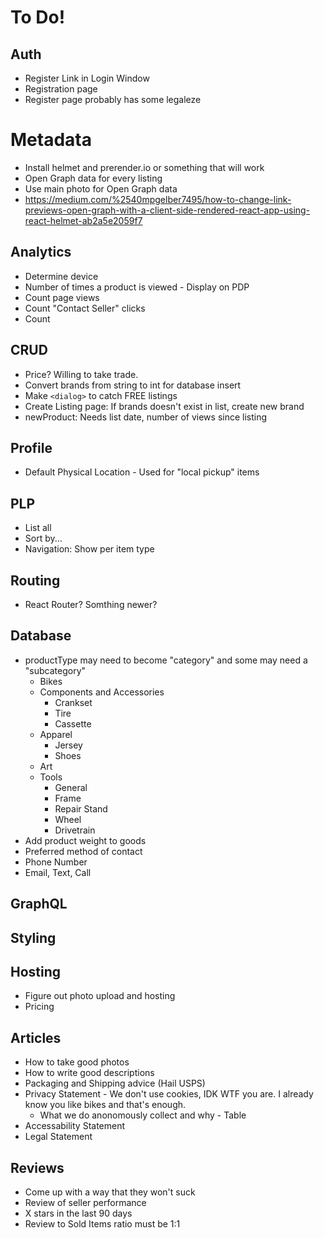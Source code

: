 # To Do!

## Auth

- Register Link in Login Window
- Registration page
- Register page probably has some legaleze

# Metadata

- Install helmet and prerender.io or something that will work
- Open Graph data for every listing
- Use main photo for Open Graph data
- https://medium.com/%2540mpgelber7495/how-to-change-link-previews-open-graph-with-a-client-side-rendered-react-app-using-react-helmet-ab2a5e2059f7

## Analytics

- Determine device
- Number of times a product is viewed - Display on PDP
- Count page views
- Count "Contact Seller" clicks
- Count

## CRUD

- Price? Willing to take trade.
- Convert brands from string to int for database insert
- Make `<dialog>` to catch FREE listings
- Create Listing page: If brands doesn't exist in list, create new brand
- newProduct: Needs list date, number of views since listing

## Profile

- Default Physical Location - Used for "local pickup" items

## PLP

- List all
- Sort by...
- Navigation: Show per item type

## Routing

- React Router? Somthing newer?

## Database

- productType may need to become "category" and some may need a "subcategory"
  - Bikes
  - Components and Accessories
    - Crankset
    - Tire
    - Cassette
  - Apparel
    - Jersey
    - Shoes
  - Art
  - Tools
    - General
    - Frame
    - Repair Stand
    - Wheel
    - Drivetrain
- Add product weight to goods
- Preferred method of contact
- Phone Number
- Email, Text, Call

## GraphQL

## Styling

## Hosting

- Figure out photo upload and hosting
- Pricing

## Articles

- How to take good photos
- How to write good descriptions
- Packaging and Shipping advice (Hail USPS)
- Privacy Statement - We don't use cookies, IDK WTF you are. I already know you like bikes and that's enough.
  - What we do anonomously collect and why - Table
- Accessability Statement
- Legal Statement

## Reviews

- Come up with a way that they won't suck
- Review of seller performance
- X stars in the last 90 days
- Review to Sold Items ratio must be 1:1
